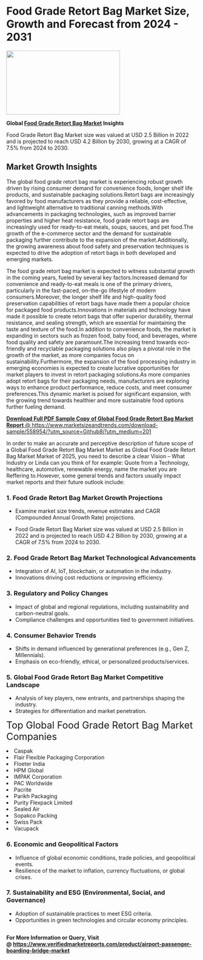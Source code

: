 <H1>Food Grade Retort Bag Market Size, Growth and Forecast from 2024 - 2031</H1><img class="aligncenter size-medium wp-image-584254" src="https://thirdeyenews.in/wp-content/uploads/2024/09/Global-Market-Research-300x168.jpeg" alt="" width="300" height="168" /><p><strong>Global&nbsp;<a href="https://www.marketsizeandtrends.com/download-sample/558954/?utm_source=Github8j?utm_medium=201">Food Grade Retort Bag Market</a> Insights</strong></p><p>Food Grade Retort Bag Market size was valued at USD 2.5 Billion in 2022 and is projected to reach USD 4.2 Billion by 2030, growing at a CAGR of 7.5% from 2024 to 2030.</p><p><h2>Market Growth Insights</h2> <p>The global food grade retort bag market is experiencing robust growth driven by rising consumer demand for convenience foods, longer shelf life products, and sustainable packaging solutions.Retort bags are increasingly favored by food manufacturers as they provide a reliable, cost-effective, and lightweight alternative to traditional canning methods.With advancements in packaging technologies, such as improved barrier properties and higher heat resistance, food grade retort bags are increasingly used for ready-to-eat meals, soups, sauces, and pet food.The growth of the e-commerce sector and the demand for sustainable packaging further contribute to the expansion of the market.Additionally, the growing awareness about food safety and preservation techniques is expected to drive the adoption of retort bags in both developed and emerging markets.</p> <p><a href="#"></a></p> <p>The food grade retort bag market is expected to witness substantial growth in the coming years, fueled by several key factors.Increased demand for convenience and ready-to-eat meals is one of the primary drivers, particularly in the fast-paced, on-the-go lifestyle of modern consumers.Moreover, the longer shelf life and high-quality food preservation capabilities of retort bags have made them a popular choice for packaged food products.Innovations in materials and technology have made it possible to create retort bags that offer superior durability, thermal resistance, and sealing strength, which are essential for maintaining the taste and texture of the food.In addition to convenience foods, the market is expanding in sectors such as frozen food, baby food, and beverages, where food quality and safety are paramount.The increasing trend towards eco-friendly and recyclable packaging solutions also plays a pivotal role in the growth of the market, as more companies focus on sustainability.Furthermore, the expansion of the food processing industry in emerging economies is expected to create lucrative opportunities for market players to invest in retort packaging solutions.As more companies adopt retort bags for their packaging needs, manufacturers are exploring ways to enhance product performance, reduce costs, and meet consumer preferences.This dynamic market is poised for significant expansion, with the growing trend towards healthier and more sustainable food options further fueling demand.</p> <p><a href="#"></p><p><span class=""><strong>Download Full PDF Sample Copy of Global Food Grade Retort Bag Market Report</strong> @ <a href="https://www.marketsizeandtrends.com/download-sample/558954/?utm_source=Github8j?utm_medium=201" target="_blank">https://www.marketsizeandtrends.com/download-sample/558954/?utm_source=Github8j?utm_medium=201</a></span></p><p>In order to make an accurate and perceptive description of future scope of a Global&nbsp;Food Grade Retort Bag Market Market as Global&nbsp;Food Grade Retort Bag Market Market of 2025, you need to describe a clear Vision &ndash; What Industry or Linda can you think of for example: Quote from a Technology, healthcare, automotive, renewable energy, name the market you are Reffering to.However, some general trends and factors usually impact market reports and their future outlook include:</p><h3>1.&nbsp;<strong>Food Grade Retort Bag Market Growth Projections</strong></h3><ul><li>Examine market size trends, revenue estimates and CAGR (Compounded Annual Growth Rate) projections.</li><li><p>Food Grade Retort Bag Market size was valued at USD 2.5 Billion in 2022 and is projected to reach USD 4.2 Billion by 2030, growing at a CAGR of 7.5% from 2024 to 2030.</p></li></ul><h3>2.&nbsp;<strong>Food Grade Retort Bag Market Technological Advancements</strong></h3><ul><li>Integration of AI, IoT, blockchain, or automation in the industry.</li><li>Innovations driving cost reductions or improving efficiency.</li></ul><h3>3.&nbsp;<strong>Regulatory and Policy Changes</strong></h3><ul><li>Impact of global and regional regulations, including sustainability and carbon-neutral goals.</li><li>Compliance challenges and opportunities tied to government initiatives.</li></ul><h3>4.&nbsp;<strong>Consumer Behavior Trends</strong></h3><ul><li>Shifts in demand influenced by generational preferences (e.g., Gen Z, Millennials).</li><li>Emphasis on eco-friendly, ethical, or personalized products/services.</li></ul><h3>5.&nbsp;<strong>Global Food Grade Retort Bag Market Competitive Landscape</strong></h3><ul><li>Analysis of key players, new entrants, and partnerships shaping the industry.</li><li>Strategies for differentiation and market penetration.</li></ul><p data-pm-slice="1 1 []"><span style="color: inherit; font-family: inherit; font-size: 25px;">Top Global Food Grade Retort Bag Market Companies</span></p><div class="" data-test-id=""><p><li>Caspak</li><li> Flair Flexible Packaging Corporation</li><li> Floeter India</li><li> HPM Global</li><li> IMPAK Corporation</li><li> PAC Worldwide</li><li> Pacrite</li><li> Parikh Packaging</li><li> Purity Flexpack Limited</li><li> Sealed Air</li><li> Sopakco Packing</li><li> Swiss Pack</li><li> Vacupack</li></p></div><h3>6.&nbsp;<strong>Economic and Geopolitical Factors</strong></h3><ul><li>Influence of global economic conditions, trade policies, and geopolitical events.</li><li>Resilience of the market to inflation, currency fluctuations, or global crises.</li></ul><h3>7.&nbsp;<strong>Sustainability and ESG (Environmental, Social, and Governance)</strong></h3><ul><li>Adoption of sustainable practices to meet ESG criteria.</li><li>Opportunities in green technologies and circular economy principles.</li></ul><h2><strong style="font-size: 14px;">For More Information or Query, Visit @&nbsp;</strong><a style="background-color: #ffffff; font-size: 14px;" href="https://www.marketsizeandtrends.com/report/food-grade-retort-bag-market/" target="_blank">https://www.verifiedmarketreports.com/product/airport-passenger-boarding-bridge-market</a></h2>